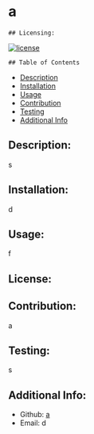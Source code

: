 # a
    
    ## Licensing: 
[![license](https://img.shields.io/badge/license--blue)](https://shields.io)
   
    ## Table of Contents 
   - [Description](#description)
   - [Installation](#installation)
   - [Usage](#usage)
   - [Contribution](#contribution)
   - [Testing](#testing)
   - [Additional Info](#additional-info)
  
  
## Description:
s
   
   
## Installation:
d

## Usage:
f
   
## License:

    
## Contribution:
a
  
## Testing:
s
  
  
## Additional Info:
- Github: [a](https://github.com/a)
- Email: d 